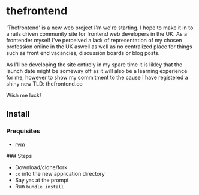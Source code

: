 # thefrontend

'Thefrontend' is a new web project ~~I'm~~ we're starting. I hope to make it in to a rails driven community site for frontend web developers in the UK. As a frontender myself I've perceived a lack of representation of my chosen profession online in the UK aswell as well as no centralized place for things such as front end vacancies, discussion boards or blog posts.

As I'll be developing the site entirely in my spare time it is likley that the launch date might be someway off as it will also be a learning experience for me, however to show my commitment to the cause I have registered a shiny new TLD: thefrontend.co

Wish me luck!

## Install

### Prequisites

- [rvm](https://rvm.io/)

### Steps

- Download/clone/fork
- `cd` into the new application directory
- Say `yes` at the prompt
- Run `bundle install`
